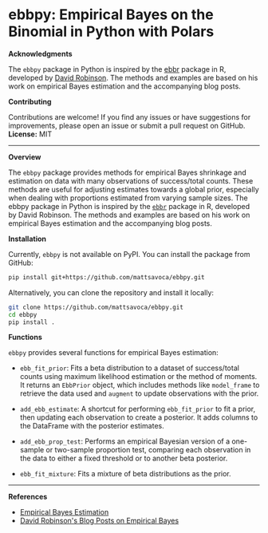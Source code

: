 # ebbpy: Empirical Bayes on the Binomial in Python with Polars

**Acknowledgments**

The `ebbpy` package in Python is inspired by the [ebbr](https://github.com/dgrtwo/ebbr) package in R, developed by [David Robinson](https://github.com/dgrtwo). The methods and examples are based on his work on empirical Bayes estimation and the accompanying blog posts.

**Contributing**

Contributions are welcome! If you find any issues or have suggestions for improvements, please open an issue or submit a pull request on GitHub.
**License:** MIT

---

**Overview**

The `ebbpy` package provides methods for empirical Bayes shrinkage and estimation on data with many observations of success/total counts. These methods are useful for adjusting estimates towards a global prior, especially when dealing with proportions estimated from varying sample sizes. The ebbpy package in Python is inspired by the [`ebbr`](https://github.com/dgrtwo/ebbr) package in R, developed by David Robinson. The methods and examples are based on his work on empirical Bayes estimation and the accompanying blog posts.


**Installation**

Currently, `ebbpy` is not available on PyPI. You can install the package from GitHub:

```bash
pip install git+https://github.com/mattsavoca/ebbpy.git
```

Alternatively, you can clone the repository and install it locally:

```bash
git clone https://github.com/mattsavoca/ebbpy.git
cd ebbpy
pip install .
```

**Functions**

`ebbpy` provides several functions for empirical Bayes estimation:

- `ebb_fit_prior`: Fits a beta distribution to a dataset of success/total counts using maximum likelihood estimation or the method of moments. It returns an `EbbPrior` object, which includes methods like `model_frame` to retrieve the data used and `augment` to update observations with the prior.

- `add_ebb_estimate`: A shortcut for performing `ebb_fit_prior` to fit a prior, then updating each observation to create a posterior. It adds columns to the DataFrame with the posterior estimates.

- `add_ebb_prop_test`: Performs an empirical Bayesian version of a one-sample or two-sample proportion test, comparing each observation in the data to either a fixed threshold or to another beta posterior.

- `ebb_fit_mixture`: Fits a mixture of beta distributions as the prior.
---

**References**

- [Empirical Bayes Estimation](https://en.wikipedia.org/wiki/Empirical_Bayes_method)
- [David Robinson's Blog Posts on Empirical Bayes](https://varianceexplained.org/r/empirical_bayes_baseball/)
